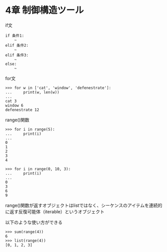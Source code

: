# 4章 制御構造ツール

if文

```
if 条件1:
    ~
elif 条件2:
    ~
elif 条件3:
    ~
else:
    ~
```

for文

```
>>> for w in ['cat', 'window', 'defenestrate']:
...     print(w, len(w))
...
cat 3
window 6
defenestrate 12
```

range()関数

```
>>> for i in range(5):
...     print(i)
...
0
1
2
3
4

>>> for i in range(0, 10, 3):
...     print(i)
...
0
3
6
9
```

range()関数が返すオブジェクトはlistではなく、シーケンスのアイテムを連続的に返す反復可能体（iterable）というオブジェクト

以下のような使い方ができる

```
>>> sum(range(4))
6
>>> list(range(4))
[0, 1, 2, 3]
```